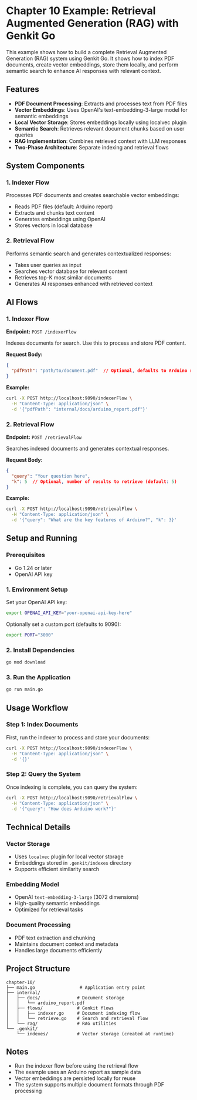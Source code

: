 # Chapter 10 Example: Retrieval Augmented Generation (RAG) with Genkit Go

This example shows how to build a complete Retrieval Augmented Generation (RAG) system using Genkit Go. It shows how to index PDF documents, create vector embeddings, store them locally, and perform semantic search to enhance AI responses with relevant context.

## Features

- **PDF Document Processing**: Extracts and processes text from PDF files
- **Vector Embeddings**: Uses OpenAI's text-embedding-3-large model for semantic embeddings
- **Local Vector Storage**: Stores embeddings locally using localvec plugin
- **Semantic Search**: Retrieves relevant document chunks based on user queries
- **RAG Implementation**: Combines retrieved context with LLM responses
- **Two-Phase Architecture**: Separate indexing and retrieval flows

## System Components

### 1. Indexer Flow
Processes PDF documents and creates searchable vector embeddings:
- Reads PDF files (default: Arduino report)
- Extracts and chunks text content
- Generates embeddings using OpenAI
- Stores vectors in local database

### 2. Retrieval Flow
Performs semantic search and generates contextualized responses:
- Takes user queries as input
- Searches vector database for relevant content
- Retrieves top-K most similar documents
- Generates AI responses enhanced with retrieved context

## AI Flows

### 1. Indexer Flow
**Endpoint:** `POST /indexerFlow`

Indexes documents for search. Use this to process and store PDF content.

**Request Body:**
```json
{
  "pdfPath": "path/to/document.pdf"  // Optional, defaults to Arduino report
}
```

**Example:**
```bash
curl -X POST http://localhost:9090/indexerFlow \
  -H "Content-Type: application/json" \
  -d '{"pdfPath": "internal/docs/arduino_report.pdf"}'
```

### 2. Retrieval Flow
**Endpoint:** `POST /retrievalFlow`

Searches indexed documents and generates contextual responses.

**Request Body:**
```json
{
  "query": "Your question here",
  "k": 5  // Optional, number of results to retrieve (default: 5)
}
```

**Example:**
```bash
curl -X POST http://localhost:9090/retrievalFlow \
  -H "Content-Type: application/json" \
  -d '{"query": "What are the key features of Arduino?", "k": 3}'
```

## Setup and Running

### Prerequisites
- Go 1.24 or later
- OpenAI API key

### 1. Environment Setup
Set your OpenAI API key:
```bash
export OPENAI_API_KEY="your-openai-api-key-here"
```

Optionally set a custom port (defaults to 9090):
```bash
export PORT="3000"
```

### 2. Install Dependencies
```bash
go mod download
```

### 3. Run the Application
```bash
go run main.go
```

## Usage Workflow

### Step 1: Index Documents
First, run the indexer to process and store your documents:
```bash
curl -X POST http://localhost:9090/indexerFlow \
  -H "Content-Type: application/json" \
  -d '{}'
```

### Step 2: Query the System
Once indexing is complete, you can query the system:
```bash
curl -X POST http://localhost:9090/retrievalFlow \
  -H "Content-Type: application/json" \
  -d '{"query": "How does Arduino work?"}'
```

## Technical Details

### Vector Storage
- Uses `localvec` plugin for local vector storage
- Embeddings stored in `.genkit/indexes` directory
- Supports efficient similarity search

### Embedding Model
- OpenAI `text-embedding-3-large` (3072 dimensions)
- High-quality semantic embeddings
- Optimized for retrieval tasks

### Document Processing
- PDF text extraction and chunking
- Maintains document context and metadata
- Handles large documents efficiently

## Project Structure

```
chapter-10/
├── main.go                 # Application entry point
├── internal/
│   ├── docs/              # Document storage
│   │   └── arduino_report.pdf
│   ├── flows/             # Genkit flows
│   │   ├── indexer.go     # Document indexing flow
│   │   └── retrieve.go    # Search and retrieval flow
│   └── rag/               # RAG utilities
└── .genkit/
    └── indexes/           # Vector storage (created at runtime)
```

## Notes

- Run the indexer flow before using the retrieval flow
- The example uses an Arduino report as sample data
- Vector embeddings are persisted locally for reuse
- The system supports multiple document formats through PDF processing
